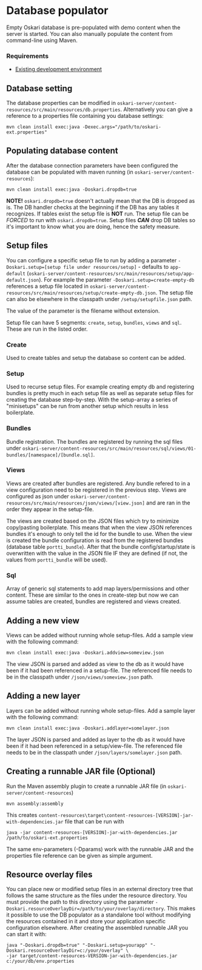 # Database populator

Empty Oskari database is pre-populated with demo content when the server is started. You can also manually populate the content from command-line using Maven.

### Requirements

* [Existing development environment](/documentation/backend/setup-development)

## Database setting

The database properties can be modified in `oskari-server/content-resources/src/main/resources/db.properties`. Alternatively you can give a reference to a properties file containing you database settings:

	mvn clean install exec:java -Dexec.args="/path/to/oskari-ext.properties"

## Populating database content

After the database connection parameters have been configured the database can be populated with maven running (in `oskari-server/content-resources`):

    mvn clean install exec:java -Doskari.dropdb=true

**NOTE!** `oskari.dropdb=true` doesn't actually mean that the DB is dropped as is. The DB handler checks at the beginning if the DB has any tables it recognizes.
If tables exist the setup file is **NOT** run. The setup file can be *FORCED* to run with `oskari.dropdb=true`. Setup files ***CAN*** drop DB tables so it's important to know what you are doing, hence the safety measure.

## Setup files

You can configure a specific setup file to run by adding a parameter `-Doskari.setup=[setup file under resources/setup]` - defaults to `app-default` (`oskari-server/content-resources/src/main/resources/setup/app-default.json`). For example the parameter `-Doskari.setup=create-empty-db` references a setup file located in `oskari-server/content-resources/src/main/resources/setup/create-empty-db.json`. The setup file can also be elsewhere in the classpath under `/setup/setupfile.json` path.

The value of the parameter is the filename without extension.

Setup file can have 5 segments: `create`, `setup`, `bundles`, `views` and `sql`. These are run in the listed order.

### Create

Used to create tables and setup the database so content can be added.

### Setup

Used to recurse setup files. For example creating empty db and registering bundles is pretty much in each setup file as well as
separate setup files for creating the database step-by-step. With the setup-array a series of "minisetups" can be run from another setup which results in less boilerplate.

### Bundles

Bundle registration. The bundles are registered by running the sql files under `oskari-server/content-resources/src/main/resources/sql/views/01-bundles/[namespace]/[bundle.sql]`.

### Views

Views are created after bundles are registered. Any bundle refered to in a view configuration need to be registered in the previous step.
Views are configured as json under `oskari-server/content-resources/src/main/resources/json/views/[view.json]` and are ran in the order they appear in the setup-file.

The views are created based on the JSON files which try to minimize copy/pasting boilerplate.
This means that when the view JSON references bundles it's enough to only tell the id for the bundle to use.
When the view is created the bundle configuration is read from the registered bundles (database table `portti_bundle`).
After that the bundle config/startup/state is overwritten with the value in the JSON file IF they are defined (if not, the values from `portti_bundle` will be used).

### Sql

Array of generic sql statements to add map layers/permissions and other content.
These are similar to the ones in create-step but now we can assume tables are created, bundles are registered and views created.

## Adding a new view

Views can be added without running whole setup-files. Add a sample view with the following command:

    mvn clean install exec:java -Doskari.addview=someview.json

The view JSON is parsed and added as view to the db as it would have been if it had been referenced in a setup-file. The referenced file needs to be in the classpath under `/json/views/someview.json` path.

## Adding a new layer

Layers can be added without running whole setup-files. Add a sample layer with the following command:

    mvn clean install exec:java -Doskari.addlayer=somelayer.json

The layer JSON is parsed and added as layer to the db as it would have been if it had been referenced in a setup/view-file.
The referenced file needs to be in the classpath under `/json/layers/somelayer.json` path.

## Creating a runnable JAR file (Optional)

Run the Maven assembly plugin to create a runnable JAR file (in `oskari-server/content-resources`)

    mvn assembly:assembly

This creates `content-resources\target\content-resources-[VERSION]-jar-with-dependencies.jar` file that can be run with 

	java -jar content-resources-[VERSION]-jar-with-dependencies.jar /path/to/oskari-ext.properties

The same env-parameters (-Dparams) work with the runnable JAR and the properties file reference can be given as simple argument.

## Resource overlay files

You can place new or modified setup files in an external directory tree that follows the same structure
as the files under the resource directory. You must provide the path to this directory using the parameter
`-Doskari.resourceOverlayDir=/path/to/your/overlay/directory`. This makes it possible to use the DB populator
as a standalone tool without modifying the resources contained in it and store your application specific
configuration elsewhere. After creating the assembled runnable JAR you can start it with:

    java "-Doskari.dropdb=true" "-Doskari.setup=yourapp" "-Doskari.resourceOverlayDir=c:/your/overlay" \
    -jar target/content-resources-VERSION-jar-with-dependencies.jar c:/your/db/env.properties